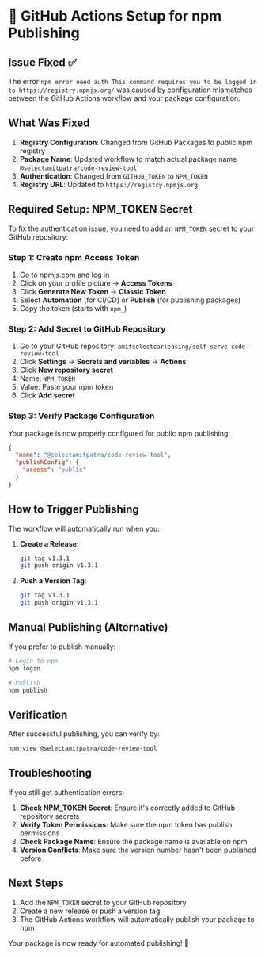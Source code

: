# 🚀 GitHub Actions Setup for npm Publishing

## **Issue Fixed** ✅

The error `npm error need auth This command requires you to be logged in to https://registry.npmjs.org/` was caused by configuration mismatches between the GitHub Actions workflow and your package configuration.

## **What Was Fixed**

1. **Registry Configuration**: Changed from GitHub Packages to public npm registry
2. **Package Name**: Updated workflow to match actual package name `@selectamitpatra/code-review-tool`
3. **Authentication**: Changed from `GITHUB_TOKEN` to `NPM_TOKEN`
4. **Registry URL**: Updated to `https://registry.npmjs.org`

## **Required Setup: NPM_TOKEN Secret**

To fix the authentication issue, you need to add an `NPM_TOKEN` secret to your GitHub repository:

### **Step 1: Create npm Access Token**

1. Go to [npmjs.com](https://www.npmjs.com) and log in
2. Click on your profile picture → **Access Tokens**
3. Click **Generate New Token** → **Classic Token**
4. Select **Automation** (for CI/CD) or **Publish** (for publishing packages)
5. Copy the token (starts with `npm_`)

### **Step 2: Add Secret to GitHub Repository**

1. Go to your GitHub repository: `amitselectcarleasing/self-serve-code-review-tool`
2. Click **Settings** → **Secrets and variables** → **Actions**
3. Click **New repository secret**
4. Name: `NPM_TOKEN`
5. Value: Paste your npm token
6. Click **Add secret**

### **Step 3: Verify Package Configuration**

Your package is now properly configured for public npm publishing:

```json
{
  "name": "@selectamitpatra/code-review-tool",
  "publishConfig": {
    "access": "public"
  }
}
```

## **How to Trigger Publishing**

The workflow will automatically run when you:

1. **Create a Release**:
   ```bash
   git tag v1.3.1
   git push origin v1.3.1
   ```

2. **Push a Version Tag**:
   ```bash
   git tag v1.3.1
   git push origin v1.3.1
   ```

## **Manual Publishing (Alternative)**

If you prefer to publish manually:

```bash
# Login to npm
npm login

# Publish
npm publish
```

## **Verification**

After successful publishing, you can verify by:

```bash
npm view @selectamitpatra/code-review-tool
```

## **Troubleshooting**

If you still get authentication errors:

1. **Check NPM_TOKEN Secret**: Ensure it's correctly added to GitHub repository secrets
2. **Verify Token Permissions**: Make sure the npm token has publish permissions
3. **Check Package Name**: Ensure the package name is available on npm
4. **Version Conflicts**: Make sure the version number hasn't been published before

## **Next Steps**

1. Add the `NPM_TOKEN` secret to your GitHub repository
2. Create a new release or push a version tag
3. The GitHub Actions workflow will automatically publish your package to npm

Your package is now ready for automated publishing! 🎉
